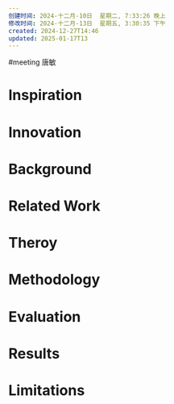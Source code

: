 ```yaml
---
创建时间: 2024-十二月-10日  星期二, 7:33:26 晚上
修改时间: 2024-十二月-13日  星期五, 3:30:35 下午
created: 2024-12-27T14:46
updated: 2025-01-17T13
---
```

#meeting 
唐敏
# Inspiration



# Innovation



# Background



# Related Work



# Theroy



# Methodology



# Evaluation



# Results



# Limitations